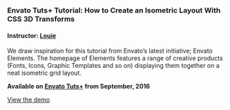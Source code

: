 ### Envato Tuts+ Tutorial: How to Create an Isometric Layout With CSS 3D Transforms
#### Instructor: [Louie](https://tutsplus.com/authors/lourfield)

We draw inspiration for this tutorial from Envato’s latest initiative; Envato Elements. The homepage of Elements features a range of creative products (Fonts, Icons, Graphic Templates and so on) displaying them together on a neat isometric grid layout.

**Available on [Envato Tuts+](https://tutsplus.com/courses) from September, 2016**

[View the demo](http://tutsplus.github.io/how-to-create-an-isometric-layout-with-css-3d-transforms)
